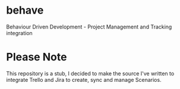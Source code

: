 # behave
Behaviour Driven Development - Project Management and Tracking integration

# Please Note
This repository is a stub, I decided to make the source I've written to integrate Trello and Jira to create, sync and manage Scenarios. 
